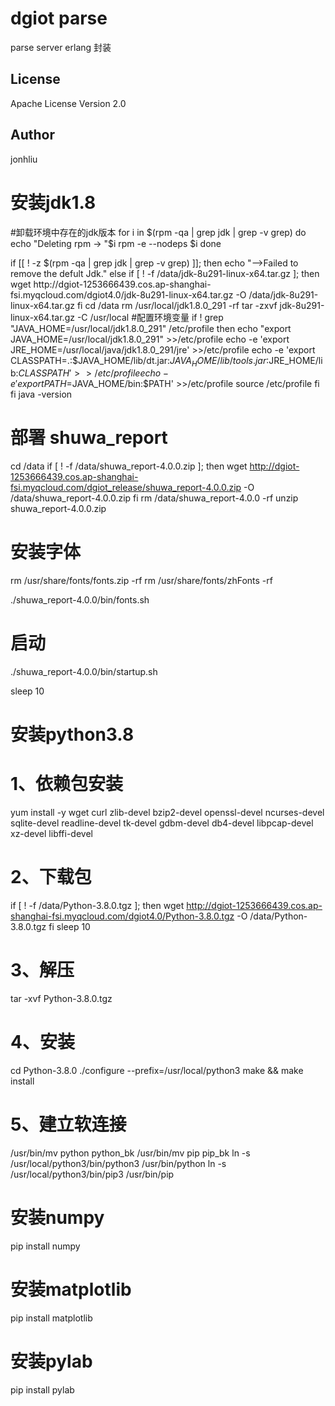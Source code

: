 # dgiot parse

parse server erlang 封装



License
-------

Apache License Version 2.0

Author
------

jonhliu


# 安装jdk1.8
#卸载环境中存在的jdk版本
for i in $(rpm -qa | grep jdk | grep -v grep)
do
  echo "Deleting rpm -> "$i
  rpm -e --nodeps $i
done

if [[ ! -z $(rpm -qa | grep jdk | grep -v grep) ]];
then
  echo "-->Failed to remove the defult Jdk."
else
  if [ ! -f /data/jdk-8u291-linux-x64.tar.gz ]; then
    wget http://dgiot-1253666439.cos.ap-shanghai-fsi.myqcloud.com/dgiot4.0/jdk-8u291-linux-x64.tar.gz -O /data/jdk-8u291-linux-x64.tar.gz
  fi
  cd /data
  rm  /usr/local/jdk1.8.0_291 -rf
  tar -zxvf jdk-8u291-linux-x64.tar.gz -C /usr/local
  #配置环境变量
  if ! grep "JAVA_HOME=/usr/local/jdk1.8.0_291" /etc/profile
  then
      echo "export JAVA_HOME=/usr/local/jdk1.8.0_291" >>/etc/profile
	    echo -e 'export JRE_HOME=/usr/local/java/jdk1.8.0_291/jre' >>/etc/profile
      echo -e 'export CLASSPATH=.:$JAVA_HOME/lib/dt.jar:$JAVA_HOME/lib/tools.jar:$JRE_HOME/lib:$CLASSPATH' >>/etc/profile
      echo -e 'export PATH=$JAVA_HOME/bin:$PATH' >>/etc/profile
      source /etc/profile
  fi
fi
java -version

# 部署 shuwa_report
cd /data
if [ ! -f /data/shuwa_report-4.0.0.zip ]; then
  wget http://dgiot-1253666439.cos.ap-shanghai-fsi.myqcloud.com/dgiot_release/shuwa_report-4.0.0.zip -O /data/shuwa_report-4.0.0.zip
fi
rm /data/shuwa_report-4.0.0 -rf
unzip shuwa_report-4.0.0.zip
# 安装字体
rm /usr/share/fonts/fonts.zip -rf
rm /usr/share/fonts/zhFonts -rf

./shuwa_report-4.0.0/bin/fonts.sh
# 启动
./shuwa_report-4.0.0/bin/startup.sh

sleep 10

# 安装python3.8
# 1、依赖包安装
yum install -y wget curl zlib-devel bzip2-devel openssl-devel ncurses-devel sqlite-devel readline-devel tk-devel gdbm-devel db4-devel libpcap-devel xz-devel libffi-devel
# 2、下载包
if [ ! -f /data/Python-3.8.0.tgz ]; then
  wget http://dgiot-1253666439.cos.ap-shanghai-fsi.myqcloud.com/dgiot4.0/Python-3.8.0.tgz -O /data/Python-3.8.0.tgz
fi
sleep 10
# 3、解压
tar -xvf Python-3.8.0.tgz
# 4、安装
cd Python-3.8.0
./configure --prefix=/usr/local/python3
make && make install
# 5、建立软连接
/usr/bin/mv python python_bk
/usr/bin/mv pip pip_bk
ln -s /usr/local/python3/bin/python3 /usr/bin/python
ln -s /usr/local/python3/bin/pip3 /usr/bin/pip

# 安装numpy
pip install numpy
# 安装matplotlib
pip install matplotlib
# 安装pylab
pip install pylab
